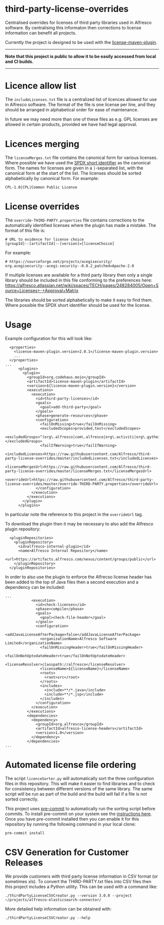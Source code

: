 # third-party-license-overrides

Centralised overrides for licenses of third party libraries used in Alfresco software.  By centralising this informaton
then corrections to license information can benefit all projects.

Currently the project is designed to be used with the [license-maven-plugin](https://www.mojohaus.org/license-maven-plugin/).

---
**Note that this project is public to allow it to be easily accessed from local and CI builds.**

---

# Licence allow list

The `includeLicenses.txt` file is a centralized list of licences allowed for use in Alfresco software. The format
of the file is one license per line, and they should be arranged in alphabetical order for ease of maintenance.

In future we may need more than one of these files as e.g. GPL licenses are allowed in certain products, provided
we have had legal approval.

# Licences merging

The `licenseMerges.txt` file contains the canonical form for various licenses. Where possible we have used the
[SPDX short identifier](https://spdx.org/licenses/) as the canonical form. The names for licenses are given in a
`|`-separated list, with the canonical form at the start of the list. The licenses should be sorted alphabetically by
canonical form. For example:

```
CPL-1.0|CPL|Common Public License
```

# License overrides

The `override-THIRD-PARTY.properties` file contains corrections to the automatically identified licenses where the
plugin has made a mistake. The format of this file is:

```
# URL to evidence for license choice
[groupId]--[artifactId]--[version]=[licenseChoice]
```

For example:

```
# https://sourceforge.net/projects/acegisecurity/
org.acegisecurity--acegi-security--0.8.2_patched=Apache-2.0
```

If multiple licenses are available for a third party library then only a single library should be included in this file
conforming to the preferences here:
https://alfresco.atlassian.net/wiki/spaces/TECH/pages/248284005/Open+Source+Licenses+-+Approval+Matrix

The libraries should be sorted alphabetically to make it easy to find them. Where possible the SPDX short identifier
should be used for the license.

# Usage

Example configuration for this will look like:

```
  <properties>
    <license-maven-plugin.version>2.0.1</license-maven-plugin.version>
    ...
  </properties>
...
      <plugins>
        <plugin>
          <groupId>org.codehaus.mojo</groupId>
          <artifactId>license-maven-plugin</artifactId>
          <version>${license-maven-plugin.version}</version>
          <executions>
            <execution>
              <id>third-party-licenses</id>
              <goals>
                <goal>add-third-party</goal>
              </goals>
              <phase>generate-resources</phase>
              <configuration>
                <failOnMissing>true</failOnMissing>
                <excludedScopes>provided,test</excludedScopes>
                <excludedGroups>^(org\.alfresco|com\.alfresco|org\.activiti|org\.gytheio).*</excludedGroups>
                <failIfWarning>true</failIfWarning>
                <includedLicenses>https://raw.githubusercontent.com/Alfresco/third-party-license-overrides/master/includedLicenses.txt</includedLicenses>
                <licenseMergesUrl>https://raw.githubusercontent.com/Alfresco/third-party-license-overrides/master/licenseMerges.txt</licenseMergesUrl>
                <overrideUrl>https://raw.githubusercontent.com/Alfresco/third-party-license-overrides/master/override-THIRD-PARTY.properties</overrideUrl>
              </configuration>
            </execution>
          </executions>
        </plugin>
      </plugins>
```

In particular note the reference to this project in the `overrideUrl` tag.

To download the plugin then it may be necessary to also add the Alfresco plugin repository:

```
  <pluginRepositories>
    <pluginRepository>
      <id>alfresco-internal-plugin</id>
      <name>Alfresco Internal Repository</name>
      <url>https://artifacts.alfresco.com/nexus/content/groups/public</url>
    </pluginRepository>
  </pluginRepositories>
```

In order to also use the plugin to enforce the Alfrecso license header has been added to the top of Java files then a second execution and a dependency can be included:

```
...
            <execution>
              <id>check-licenses</id>
              <phase>compile</phase>
              <goals>
                <goal>check-file-header</goal>
              </goals>
              <configuration>
                <addJavaLicenseAfterPackage>false</addJavaLicenseAfterPackage>
                <organizationName>Alfresco Software Limited</organizationName>
                <failOnMissingHeader>true</failOnMissingHeader>
                <failOnNotUptodateHeader>true</failOnNotUptodateHeader>
                <licenseResolver>classpath://alfresco</licenseResolver>
                <licenseName>${licenseName}</licenseName>
                <roots>
                  <root>src</root>
                </roots>
                <includes>
                  <include>**/*.java</include>
                  <include>**/*.jsp</include>
                </includes>
              </configuration>
            </execution>
          </executions>
          <dependencies>
            <dependency>
              <groupId>org.alfresco</groupId>
              <artifactId>alfresco-license-headers</artifactId>
              <version>1.0</version>
            </dependency>
          </dependencies>
...
```

# Automated license file ordering

The script `licenceSorter.py` will automatically sort the three configuration files in this repository. This will make
it easier to find libraries and to check for consistency between different versions of the same library. The same
script will be run as part of the build and the build will fail if a file is not sorted correctly.

This project uses [pre-commit](https://pre-commit.com/) to automatically run the sorting script before commits. To
install pre-commit on your system see the [instructions here](https://pre-commit.com/#installation). Once you have
pre-commit installed then you can enable it for this repository by running the following command in your local clone:

```pre-commit install```

# CSV Generation for Customer Releases

We provide customers with third party license information in CSV format (or sometimes xls). To convert the THIRD-PARTY.txt files
into CSV files then this project includes a Python utility.  This can be used with a command like:

```
./thirdPartyLicenseCSVCreator.py --version 3.0.0 --project ~/projects/alfresco-elasticsearch-connector/
```

More detailed help information can be obtained with:

```
./thirdPartyLicenseCSVCreator.py --help
```
